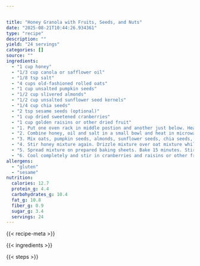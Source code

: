 ```yaml
---


title: "Honey Granola with Fruits, Seeds, and Nuts"
date: "2025-08-21T10:44:26.934361"
type: "recipe"
description: ""
yield: "24 servings"
categories: []
source: ""
ingredients:
  - "1 cup honey"
  - "1/3 cup canola or safflower oil"
  - "1/8 tsp salt"
  - "4 cups old-fashioned rolled oats"
  - "1 cup unsalted pumpkin seeds"
  - "1/2 cup slivered almonds"
  - "1/2 cup unsalted sunflower seed kernels"
  - "1/4 cup chia seeds"
  - "2 tsp sesame seeds (optional)"
  - "1 cup dried sweetened cranberries"
  - "1 cup golden raisins or other dried fruit"
  - "1. Put one oven rack in middle postion and another just below. Heat oven to 300 degrees. Lightly oil 2 rimmed baking sheets or line with parchment paper."
  - "2. Combine honey, oil and salt in a small bowl and heat in microwave for 30-60 seconds until hot and blends well."
  - "3. Mix oats, pumpkin seeds, almonds, sunflower seeds, chia seeds, and sesame seeds (if using) in large bowl."
  - "4. Stir honey mixture again. Drizzle mixture over oat mixture while stirring. Continue stirring until oats are thoroughly covered."
  - "5. Spread mixture on prepared baking sheets. Bake 15 minutes. Stir. Rotate pans top to bottom and turn pans from front to back. Continue baking, stirring every 5 minutes, until golden brown, 10 to 18 minutes more. Watch closely to avoid burning."
  - "6. Cool completely and stir in cranberries and raisins or other fruit. Transfer to airtight storage containers."
allergens:
  - "gluten"
  - "sesame"
nutrition:
  calories: 12.7
  protein_g: 4.4
  carbohydrates_g: 10.4
  fat_g: 10.8
  fiber_g: 0.9
  sugar_g: 3.4
  servings: 24
---
```


{{< recipe-meta >}}

{{< ingredients >}}

{{< steps >}}
